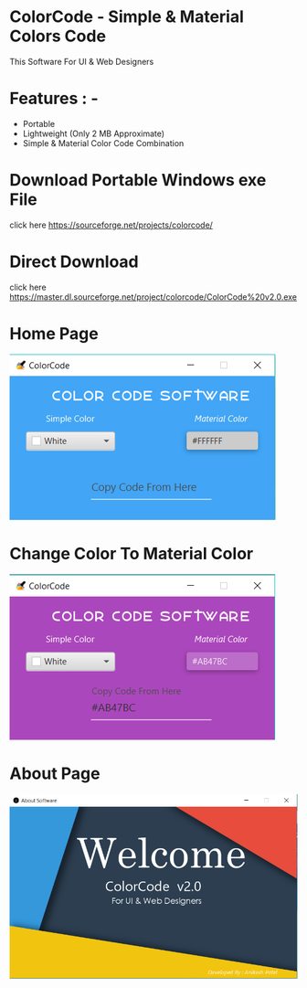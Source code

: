 # ColorCode - Simple & Material Colors Code
This Software For UI &amp; Web Designers

# Features : - 
- Portable 
- Lightweight (Only 2 MB Approximate)
- Simple & Material Color Code Combination 
# Download Portable Windows exe File 
 click here https://sourceforge.net/projects/colorcode/
# Direct Download 
 click here https://master.dl.sourceforge.net/project/colorcode/ColorCode%20v2.0.exe

# Home Page 

![ScreenShot](https://raw.githubusercontent.com/Anikesh1999/ColorCode/master/screenshots/Home%20Page.png) 

# Change Color To Material Color

![ScreenShot](https://raw.githubusercontent.com/Anikesh1999/ColorCode/master/screenshots/Change%20Color.png)

# About Page

![ScreenShot](https://raw.githubusercontent.com/Anikesh1999/ColorCode/master/screenshots/About%20Page.png)
